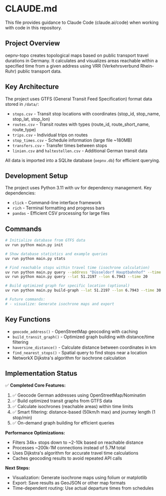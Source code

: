 # CLAUDE.md

This file provides guidance to Claude Code (claude.ai/code) when working with code in this repository.

## Project Overview

oepnv-topo creates topological maps based on public transport travel durations in Germany. It calculates and visualizes areas reachable within a specified time from a given address using VRR (Verkehrsverbund Rhein-Ruhr) public transport data.

## Key Architecture

The project uses GTFS (General Transit Feed Specification) format data stored in `/data/`:
- `stops.csv` - Transit stop locations with coordinates (stop_id, stop_name, stop_lat, stop_lon)
- `routes.csv` - Transit routes with types (route_id, route_short_name, route_type)
- `trips.csv` - Individual trips on routes
- `stop_times.csv` - Schedule information (large file ~180MB)
- `transfers.csv` - Transfer times between stops
- `linien.csv` and `haltestellen.csv` - Additional German transit data

All data is imported into a SQLite database (`oepnv.db`) for efficient querying.

## Development Setup

The project uses Python 3.11 with uv for dependency management. Key dependencies:
- `click` - Command-line interface framework
- `rich` - Terminal formatting and progress bars
- `pandas` - Efficient CSV processing for large files

## Commands

```bash
# Initialize database from GTFS data
uv run python main.py init

# Show database statistics and example queries
uv run python main.py stats

# Find reachable stops within travel time (isochrone calculation)
uv run python main.py query --address "Düsseldorf Hauptbahnhof" --time 30
uv run python main.py query --lat 51.2197 --lon 6.7943 --time 20

# Build optimized graph for specific location (optional)
uv run python main.py build-graph --lat 51.2197 --lon 6.7943 --time 30

# Future commands:
# - visualize: Generate isochrone maps and export
```

## Key Functions

- `geocode_address()` - OpenStreetMap geocoding with caching
- `build_transit_graph()` - Optimized graph building with distance/time filtering  
- `haversine_distance()` - Calculate distance between coordinates in km
- `find_nearest_stops()` - Spatial query to find stops near a location
- NetworkX Dijkstra's algorithm for isochrone calculation

## Implementation Status

✅ **Completed Core Features:**
1. ✅ Geocode German addresses using OpenStreetMap/Nominatim
2. ✅ Build optimized transit graphs from GTFS data
3. ✅ Calculate isochrones (reachable areas) within time limits
4. ✅ Smart filtering: distance-based (50km/h max) and journey length (1 stop/min)
5. ✅ On-demand graph building for efficient queries

**Performance Optimizations:**
- Filters 34k+ stops down to ~2-10k based on reachable distance
- Processes ~200k-1M connections instead of 5.7M total
- Uses Dijkstra's algorithm for accurate travel time calculations
- Caches geocoding results to avoid repeated API calls

**Next Steps:**
- Visualization: Generate isochrone maps using folium or matplotlib
- Export: Save results as GeoJSON or other map formats
- Time-dependent routing: Use actual departure times from schedules